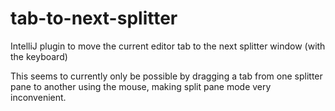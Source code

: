 tab-to-next-splitter
====================

IntelliJ plugin to move the current editor tab to the next splitter window (with the keyboard)

This seems to currently only be possible by dragging a tab from one splitter pane to another
using the mouse, making split pane mode very inconvenient.